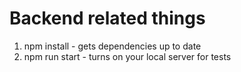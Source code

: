# Backend related things

1. npm install - gets dependencies up to date
2. npm run start - turns on your local server for tests

